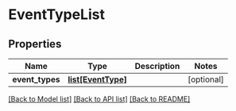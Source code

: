 # EventTypeList


## Properties
Name | Type | Description | Notes
------------ | ------------- | ------------- | -------------
**event_types** | [**list[EventType]**](EventType.md) |  | [optional] 

[[Back to Model list]](../README.md#documentation-for-models) [[Back to API list]](../README.md#documentation-for-api-endpoints) [[Back to README]](../README.md)


